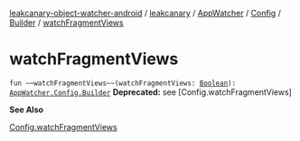 [leakcanary-object-watcher-android](../../../../index.md) / [leakcanary](../../../index.md) / [AppWatcher](../../index.md) / [Config](../index.md) / [Builder](index.md) / [watchFragmentViews](./watch-fragment-views.md)

# watchFragmentViews

`fun ~~watchFragmentViews~~(watchFragmentViews: `[`Boolean`](https://kotlinlang.org/api/latest/jvm/stdlib/kotlin/-boolean/index.html)`): `[`AppWatcher.Config.Builder`](index.md)
**Deprecated:** see [Config.watchFragmentViews]

**See Also**

[Config.watchFragmentViews](../watch-fragment-views.md)

